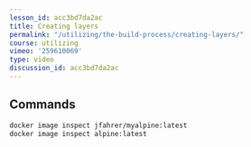```yaml
---
lesson_id: acc3bd7da2ac
title: Creating layers
permalink: "/utilizing/the-build-process/creating-layers/"
course: utilizing
vimeo: '259610069'
type: video
discussion_id: acc3bd7da2ac
---
```


## Commands
```sh
docker image inspect jfahrer/myalpine:latest
docker image inspect alpine:latest
```
